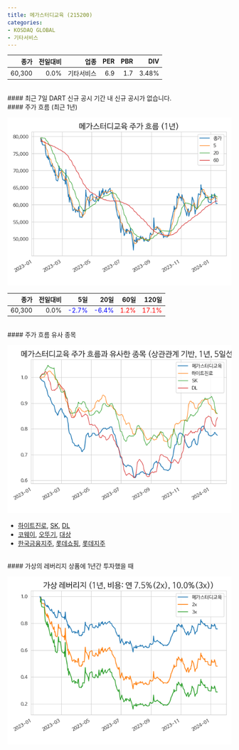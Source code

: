 ```yaml
---
title: 메가스터디교육 (215200)
categories:
- KOSDAQ GLOBAL
- 기타서비스
---
```


|**종가**|**전일대비**|**업종**|**PER**|**PBR**|**DIV**|
|-------:|-----------:|-------:|------:|------:|------:|
|60,300|0.0%|기타서비스|6.9|1.7|3.48%|

<!-- more -->

<br>
#### 최근 7일 DART 신규 공시
기간 내 신규 공시가 없습니다.

<br>
#### 주가 흐름 (최근 1년)

![215200](/assets/images/stock/215200.png)

|**종가**|**전일대비**|**5일**|**20일**|**60일**|**120일**|
|---:|-------:|--:|---:|---:|----:|
|60,300|0.0%|<span style="color: blue">-2.7%</span>|<span style="color: blue">-6.4%</span>|<span style="color: red">1.2%</span>|<span style="color: red">17.1%</span>|

<br>
#### 주가 흐름 유사 종목

![215200](/assets/images/stock/215200_corr.png)

- [하이트진로](/000080/), [SK](/034730/), [DL](/000210/)
- [코웨이](/021240/), [오뚜기](/007310/), [대상](/001680/)
- [한국금융지주](/071050/), [롯데쇼핑](/023530/), [롯데지주](/004990/)

<br>
#### 가상의 레버리지 상품에 1년간 투자했을 때

![215200](/assets/images/stock/215200_2x.png)
